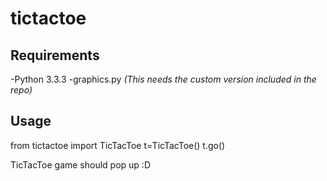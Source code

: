 tictactoe
=========

Requirements
-------------
-Python 3.3.3
-graphics.py *(This needs the custom version included in the repo)*

**Usage**
-------------
  from tictactoe import TicTacToe
  t=TicTacToe()
  t.go()
  
TicTacToe game should pop up :D
